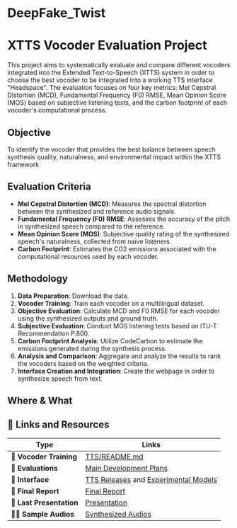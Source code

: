 # DeepFake_Twist

# XTTS Vocoder Evaluation Project 

This project aims to systematically evaluate and compare different vocoders integrated into the Extended Text-to-Speech (XTTS) system in order to choose the best vocoder to be integrated into a working TTS interface "Headspace". The evaluation focuses on four key metrics: Mel Cepstral Distortion (MCD), Fundamental Frequency (F0) RMSE, Mean Opinion Score (MOS) based on subjective listening tests, and the carbon footprint of each vocoder's computational process.

## Objective

To identify the vocoder that provides the best balance between speech synthesis quality, naturalness, and environmental impact within the XTTS framework.

## Evaluation Criteria

- **Mel Cepstral Distortion (MCD)**: Measures the spectral distortion between the synthesized and reference audio signals.
- **Fundamental Frequency (F0) RMSE**: Assesses the accuracy of the pitch in synthesized speech compared to the reference.
- **Mean Opinion Score (MOS)**: Subjective quality rating of the synthesized speech's naturalness, collected from naïve listeners.
- **Carbon Footprint**: Estimates the CO2 emissions associated with the computational resources used by each vocoder.

## Methodology

1. **Data Preparation**: Download the data.
2. **Vocoder Training**: Train each vocoder on a multilingual dataset.
3. **Objective Evaluation**: Calculate MCD and F0 RMSE for each vocoder using the synthesized outputs and ground truth.
4. **Subjective Evaluation**: Conduct MOS listening tests based on ITU-T Recommendation P.800.
5. **Carbon Footprint Analysis**: Utilize CodeCarbon to estimate the emissions generated during the synthesis process.
6. **Analysis and Comparison**: Aggregate and analyze the results to rank the vocoders based on the weighted criteria.
7. **Interface Creation and Integration**: Create the webpage in order to synthesize speech from text.

## Where & What

## 🔗 Links and Resources
| Type                            | Links                               |
| ------------------------------- | --------------------------------------- |
| 💾 **Vocoder Training**           | [TTS/README.md](https://github.com/coqui-ai/TTS/tree/dev#installation)|
| 📌 **Evaluations**                | [Main Development Plans](https://github.com/coqui-ai/TTS/issues/378)|
| 🚀 **Interface**                  | [TTS Releases](https://github.com/coqui-ai/TTS/releases) and [Experimental Models](https://github.com/coqui-ai/TTS/wiki/Experimental-Released-Models)|
| 📰 **Final Report**               | [Final Report](https://www.overleaf.com/read/vswpsyycwqxk#945d00)|
| 💼 **Last Presentation**          | [Presentation](https://drive.google.com/drive/folders/1z-Te7bXa_BgPtbgV9IkE3Vjfl5pM_0KX?usp=sharing)|
| 👩‍💻 **Sample Audios**              | [Synthesized Audios](https://drive.google.com/file/d/1EzvfvHQ2eAHMa89yAT-UC5ZJoXEMODlE/view?usp=sharing)|


